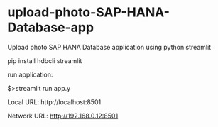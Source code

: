 # upload-photo-SAP-HANA-Database-app
Upload photo SAP HANA Database application using python streamlit

pip install hdbcli streamlit

run application:

$>streamlit run app.y

Local URL: http://localhost:8501

Network URL: http://192.168.0.12:8501
